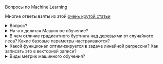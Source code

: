 Вопросы по Machine Learning

Многие ответы взяты из этой [очень крутой статьи](https://vas3k.ru/blog/machine_learning/)
<details>
<summary>Вопрос?</summary>
<div> <br />
	Тело ответаа
	<p></p>
	<b></b>

</div>
</details>


<details>
<summary>На что делится Машинное обучение?</summary>
<div> <br />
	<img width=650 src="https://github.com/Lisstrange/interviews/blob/master/images/7ry.jpg" alt="bench">
</div>
</details>

<details>
<summary>В чем отличие градиентного бустинга над деревьями от случайного леса? Какие базовые параметры настраиваются?</summary>
<div> <br />
  
Оба алгоритма являются ансамблями, но реализуют разные подходы: бустинг и беггинг соотвествтенно.  

 **Ансамбль** - набор из моделей, решающих одну задачу, результаты работы которых компонуются так, чтобы повысить эффективность и точность, в сравнении с прогнозом одной модели.  
 
 **Бустинг** - подход, при котором модели обучаются последовательно.  
 Эта техника использует идею о том, что следующая модель будет учится на ошибках предыдущей. Они имеют неравную вероятность появления в последующих моделях, и чаще появятся те, что дают наибольшую ошибку. Обучающая выборка на каждой итерации определяется, исходя из ошибок классификации на предыдущих итерациях. Из-за того, что предсказатели обучаются на ошибках, совершенных предыдущими, требуется меньше времени для того, чтобы добраться до реального ответа. 
	
  Плюсы: быстрый и точный
	
  Минусы: переобучается и не параллелится
	<img width=550 src="https://github.com/Lisstrange/interviews/blob/master/images/boosting.jpg" alt="bench">
	
	
 **Беггинг** - подход, при котором несколько базовых моделей обучаются параллельно на различных подвыборках, и на различных признаках. Результаты обучения всех моделей усредняются.  
 Эффективность бэггинга достигается благодаря тому, что базовые алгоритмы, обученные по различным подвыборкам, получаются достаточно различными, и их ошибки взаимно компенсируются при голосовании, а также за счёт того, что объекты-выбросы могут не попадать в некоторые обучающие подвыборки. Случайный лес - беггинг, в основе которого лежат модели деревьев решений.
	
  Плюсы: довольно точен, устойчив к выбросам
	
  Минусы: очень большой размер моделей, которые получаются в результате
		<img width=550 src="https://github.com/Lisstrange/interviews/blob/master/images/bagging.jpg" alt="bench">
  
  Безовые параметры зависят от типа решаемой задачи (классификация, регрессия) и выбранной базовой модели. Основной общий параметр - число деревьев и их глубина. 
</div>
</details>



<details>
<summary>Какой функционал оптимизируется в задаче линейной регрессии? Как записать это в векторной записи?</summary>
<div> <br />
	<p></p>
	<b></b>

<img width=400 src="https://github.com/Lisstrange/interviews/blob/master/images/extra.jpg" alt="bench">
<p>Напомню, что <b>линейная регрессия</b> - это метод восстановления зависимости между двумя переменными. Её оптимизация сводится к максимизации прадоподобия, что эквивалентно минимизации среднеквадратичной ошибки (MSE), которая широко используется в реальных задачах.  </p>
<img width=400 src="https://github.com/Lisstrange/interviews/blob/master/images/vector_mse.jpeg" alt="bench">

</div>
</details>




<details>
<summary>Виды метрик машинного обучения?</summary>
<div> <br />
	<p></p>
	<b></b>
  
<b>Классификация:</b>
  * accuracy
  * precision 
  * recall
  * F-measure
  * AUC-ROC и AUC-PR
  * Logistic Loss (*Данная метрика нечасто выступает в бизнес-требованиях, но часто — в задачах на kaggle. [Крутая статья](https://dyakonov.org/2018/03/12/%d0%bb%d0%be%d0%b3%d0%b8%d1%81%d1%82%d0%b8%d1%87%d0%b5%d1%81%d0%ba%d0%b0%d1%8f-%d1%84%d1%83%d0%bd%d0%ba%d1%86%d0%b8%d1%8f-%d0%be%d1%88%d0%b8%d0%b1%d0%ba%d0%b8/#more-6139)* )  
  
<b>Регрессия</b>
  * MSE
  * R<sup><small>2</small></sup> ([Коэффициент детерминации](https://ru.wikipedia.org/wiki/%D0%9A%D0%BE%D1%8D%D1%84%D1%84%D0%B8%D1%86%D0%B8%D0%B5%D0%BD%D1%82_%D0%B4%D0%B5%D1%82%D0%B5%D1%80%D0%BC%D0%B8%D0%BD%D0%B0%D1%86%D0%B8%D0%B8))
  * MAE
  * Квантильная ошибка (*нормальных мануалов не нашел, в двух словах - сильнее штрафует за недопрогноз, чем за перепрогноз*)
  
<b>Кластеризация</b>(*почитать можно [тут](https://habr.com/ru/company/ods/blog/325654/)*)
  * Adjusted Rand Index (ARI)
  * Adjusted Mutual Information (AMI)
  * Homogenity
  * Completeness
  * V-measure
  * Silhouette
</div>
</details>






